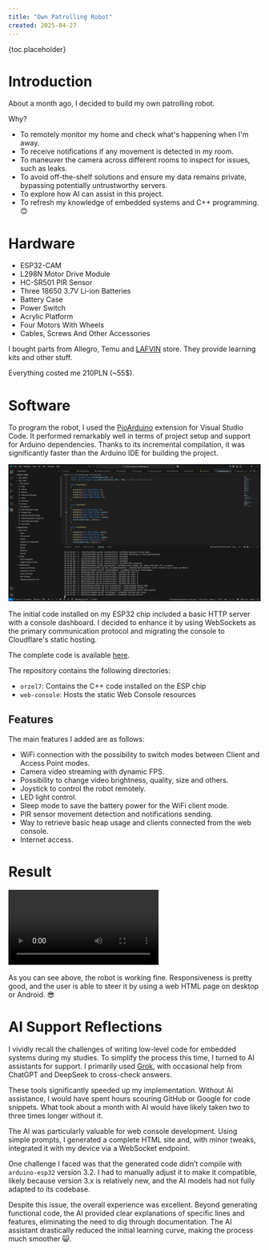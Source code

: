 ```yaml
---
title: "Own Patrolling Robot"
created: 2025-04-27
---
```


{toc.placeholder}

# Introduction

About a month ago, I decided to build my own patrolling robot.

Why?

* To remotely monitor my home and check what's happening when I'm away.
* To receive notifications if any movement is detected in my room.
* To maneuver the camera across different rooms to inspect for issues, such as leaks.
* To avoid off-the-shelf solutions and ensure my data remains private, bypassing potentially untrustworthy servers.
* To explore how AI can assist in this project.
* To refresh my knowledge of embedded systems and C++ programming. 😊

# Hardware

* ESP32-CAM
* L298N Motor Drive Module
* HC-SR501 PIR Sensor
* Three 18650 3.7V Li-ion Batteries
* Battery Case
* Power Switch
* Acrylic Platform
* Four Motors With Wheels
* Cables, Screws And Other Accessories

I bought parts from Allegro, Temu and [LAFVIN](https://lafvintech.com/) store.
They provide learning kits and other stuff.

Everything costed me 210PLN (~55$).

# Software

To program the robot, I used the [PioArduino](https://github.com/pioarduino) extension for Visual Studio Code.
It performed remarkably well in terms of project setup and support for Arduino dependencies.
Thanks to its incremental compilation, it was significantly faster than the Arduino IDE for building the project.

![Visual Studio Code](studio_code.png)

The initial code installed on my ESP32 chip included a basic HTTP server with a console dashboard.
I decided to enhance it by using WebSockets as the primary communication protocol
and migrating the console to Cloudflare's static hosting.

The complete code is available [here](https://github.com/PrzemyslawSwiderski/arduino-playground).

The repository contains the following directories:

- `orzel7`: Contains the C++ code installed on the ESP chip
- `web-console`: Hosts the static Web Console resources

## Features

The main features I added are as follows:

* WiFi connection with the possibility to switch modes between Client and Access Point modes.
* Camera video streaming with dynamic FPS.
* Possibility to change video brightness, quality, size and others.
* Joystick to control the robot remotely.
* LED light control.
* Sleep mode to save the battery power for the WiFi client mode.
* PIR sensor movement detection and notifications sending.
* Way to retrieve basic heap usage and clients connected from the web console.
* Internet access.

# Result

<video src="roaming_around.mp4" class="markdown-img" controls>Result Vid</video>

As you can see above, the robot is working fine.
Responsiveness is pretty good, and the user is able to steer it by using a web HTML page on desktop or Android. 😎

# AI Support Reflections

I vividly recall the challenges of writing low-level code for embedded systems during my studies.
To simplify the process this time, I turned to AI assistants for support.
I primarily used [Grok](https://x.com/i/grok), with occasional help from ChatGPT and DeepSeek to cross-check answers.

These tools significantly speeded up my implementation.
Without AI assistance, I would have spent hours scouring GitHub or Google for code snippets.
What took about a month with AI would have likely taken two to three times longer without it.

The AI was particularly valuable for web console development.
Using simple prompts, I generated a complete HTML site and, with minor tweaks,
integrated it with my device via a WebSocket endpoint.

One challenge I faced was that the generated code didn’t compile with `arduino-esp32` version 3.2.
I had to manually adjust it to make it compatible, likely because version 3.x is relatively new,
and the AI models had not fully adapted to its codebase.

Despite this issue, the overall experience was excellent.
Beyond generating functional code, the AI provided clear explanations of specific lines and features,
eliminating the need to dig through documentation.
The AI assistant drastically reduced the initial learning curve,
making the process much smoother 😺.
